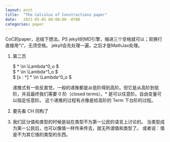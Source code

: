 ```yaml
---
layout: post
title:  "The Calculus of Constructions paper"
date:   2021-05-05 00:00:00 -0700
categories: paper
---
```


CoC的paper，总结下想法。PS jekyll的MD引擎，缩进三个空格就可以；软换行直接用“\\”，无须空格。
jekyll会先处理一遍，之后才是MathJax处理。

1. 第二页

   $ * \in \Lambda^0_o $\
   $ * \in \Lambda^1_o $\
   $ [x : *] * \in \Lambda^0_o $

   递推式有一些反直觉，一般的递推都是从低阶得到高阶。但它是从高阶到低阶，并且最终我们需要 0 阶（closed terms）。* 是可以任意阶。自由变量可以指定任意阶。
   这个递推的过程有点像是给高阶的 Term 下台阶的过程。

2. 要先看 CH 同构了

3. 我们区分值和类型的时候是站在类型不为第一公民的语言上讨论的。
   当类型成为第一公民后，也可以像值一样传来传去，就无所谓值和类型了。
   或者说：值是不为其它值的类型的东西。
